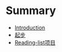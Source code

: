 # Summary

* [Introduction](README.md)
* [起步](content/start.md)
* [Reading-list项目](content/project.md)


